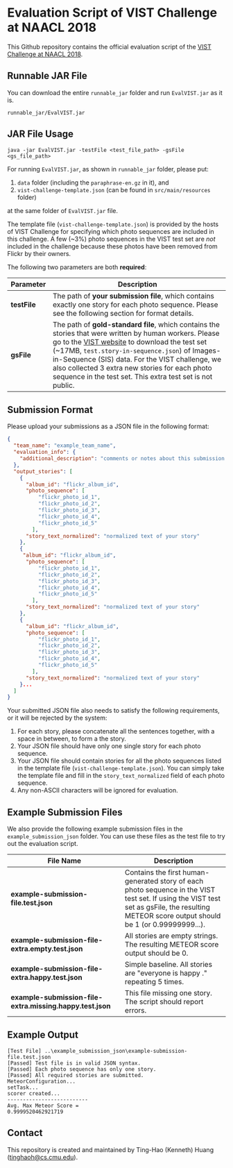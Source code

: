 # Evaluation Script of VIST Challenge at NAACL 2018

This Github repository contains the official evaluation script of the [VIST Challenge at NAACL 2018](http://visionandlanguage.net/workshop2018/#challenge).

## Runnable JAR File

You can download the entire `runnable_jar` folder and run `EvalVIST.jar` as it is.

```
runnable_jar/EvalVIST.jar
```

## JAR File Usage

```
java -jar EvalVIST.jar -testFile <test_file_path> -gsFile <gs_file_path>
```

For running `EvalVIST.jar`, as shown in `runnable_jar` folder, please put:

1. `data` folder (including the `paraphrase-en.gz` in it), and
2. `vist-challenge-template.json` (can be found in `src/main/resources` folder)

at the same folder of `EvalVIST.jar` file.


The template file (`vist-challenge-template.json`) is provided by the hosts of VIST Challenge for specifying which photo sequences are included in this challenge.
A few (~3%) photo sequences in the VIST test set are *not* included in the challenge because these photos have been removed from Flickr by their owners. 

The following two parameters are both **required**:

| Parameter | Description |
| ------------ | ------------- |
| **testFile** | The path of **your submission file**, which contains exactly one story for each photo sequence. Please see the following section for format details. |
| **gsFile** | The path of **gold-standard file**, which contains the stories that were written by human workers. Please go to the [VIST website](http://visionandlanguage.net/VIST/dataset.html) to download the test set (~17MB, `test.story-in-sequence.json`) of Images-in-Sequence (SIS) data. For the VIST challenge, we also collected 3 extra new stories for each photo sequence in the test set. This extra test set is not public. |

## Submission Format

Please upload your submissions as a JSON file in the following format:

```json
{
  "team_name": "example_team_name",
  "evaluation_info": {
    "additional_description": "comments or notes about this submission."
  },
  "output_stories": [
    {
      "album_id": "flickr_album_id",
      "photo_sequence": [
          "flickr_photo_id_1",
          "flickr_photo_id_2",
          "flickr_photo_id_3",
          "flickr_photo_id_4",
          "flickr_photo_id_5"
        ],
      "story_text_normalized": "normalized text of your story"
    },
    {
     "album_id": "flickr_album_id",
      "photo_sequence": [
          "flickr_photo_id_1",
          "flickr_photo_id_2",
          "flickr_photo_id_3",
          "flickr_photo_id_4",
          "flickr_photo_id_5"
        ],
      "story_text_normalized": "normalized text of your story"
    },
    {
      "album_id": "flickr_album_id",
      "photo_sequence": [
          "flickr_photo_id_1",
          "flickr_photo_id_2",
          "flickr_photo_id_3",
          "flickr_photo_id_4",
          "flickr_photo_id_5"
        ],
      "story_text_normalized": "normalized text of your story"
    }...
  ]
}
```

Your submitted JSON file also needs to satisfy the following requirements, or it will be rejected by the system:

1. For each story, please concatenate all the sentences together, with a space in between, to form a the story.
2. Your JSON file should have only one single story for each photo sequence.
3. Your JSON file should contain stories for all the photo sequences listed in the template file (`vist-challenge-template.json`). You can simply take the template file and fill in the `story_text_normalized` field of each photo sequence.
4. Any non-ASCII characters will be ignored for evaluation.

## Example Submission Files

We also provide the following example submission files in the `example_submission_json` folder.
You can use these files as the test file to try out the evaluation script.


|File Name|Description|
|---------|-----------|
|**example-submission-file.test.json**|Contains the first human-generated story of each photo sequence in the VIST test set. If using the VIST test set as gsFile, the resulting METEOR score output should be 1 (or 0.99999999...).|
|**example-submission-file-extra.empty.test.json**|All stories are empty strings. The resulting METEOR score output should be 0.|
|**example-submission-file-extra.happy.test.json**|Simple baseline. All stories are "everyone is happy ." repeating 5 times.|
|**example-submission-file-extra.missing.happy.test.json**|This file missing one story. The script should report errors.|

## Example Output

```
[Test File] ..\example_submission_json\example-submission-file.test.json
[Passed] Test file is in valid JSON syntax.
[Passed] Each photo sequence has only one story.
[Passed] All required stories are submitted.
MeteorConfiguration...
setTask...
scorer created...
--------------------------
Avg. Max Meteor Score =
0.9999520462921719
```








## Contact

This repository is created and maintained by Ting-Hao (Kenneth) Huang (tinghaoh@cs.cmu.edu).

